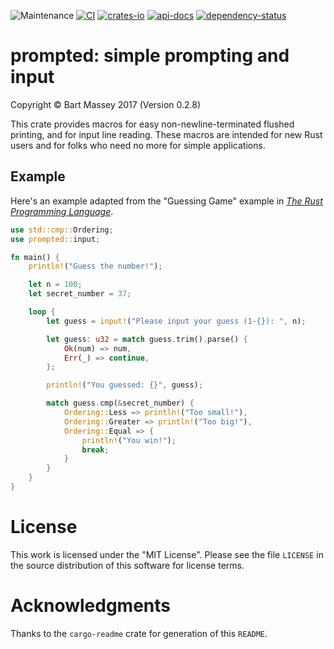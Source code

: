 ![Maintenance](https://img.shields.io/badge/maintenance-actively--developed-brightgreen.svg)
[![CI](https://github.com/BartMassey/prompted/actions/workflows/rust.yml/badge.svg)](https://github.com/BartMassey/prompted/actions/workflows/rust.yml)
[![crates-io](https://img.shields.io/crates/v/prompted.svg)](https://crates.io/crates/prompted)
[![api-docs](https://docs.rs/prompted/badge.svg)](https://docs.rs/prompted)
[![dependency-status](https://deps.rs/repo/github/BartMassey/prompted/status.svg)](https://deps.rs/repo/github/BartMassey/prompted)

# prompted: simple prompting and input
Copyright © Bart Massey 2017 (Version 0.2.8)

This crate provides macros for easy non-newline-terminated
flushed printing, and for input line reading. These macros
are intended for new Rust users and for folks who need no
more for simple applications.

## Example

Here's an example adapted from the "Guessing Game" example
in [*The Rust Programming
Language*](https://doc.rust-lang.org/book/ch02-00-guessing-game-tutorial.html).

```rust
use std::cmp::Ordering;
use prompted::input;

fn main() {
    println!("Guess the number!");

    let n = 100;
    let secret_number = 37;

    loop {
        let guess = input!("Please input your guess (1-{}): ", n);

        let guess: u32 = match guess.trim().parse() {
            Ok(num) => num,
            Err(_) => continue,
        };

        println!("You guessed: {}", guess);

        match guess.cmp(&secret_number) {
            Ordering::Less => println!("Too small!"),
            Ordering::Greater => println!("Too big!"),
            Ordering::Equal => {
                println!("You win!");
                break;
            }
        }
    }
}
```


# License

This work is licensed under the "MIT License".  Please
see the file `LICENSE` in the source distribution of this
software for license terms.

# Acknowledgments

Thanks to the `cargo-readme` crate for generation of this `README`.
